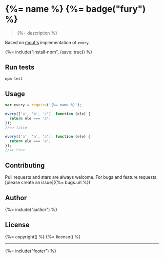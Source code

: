# {%= name %} {%= badge("fury") %}

> {%= description %}

Based on [mout's][mout] implementation of `every`.

{%= include("install-npm", {save: true}) %}

## Run tests

```bash
npm test
```

## Usage

```js
var every = require('{%= name %}');

every(['a', 'b', 'c'], function (ele) {
  return ele === 'a';
});
//=> false

every(['a', 'a', 'a'], function (ele) {
  return ele === 'a';
});
//=> true
```

## Contributing
Pull requests and stars are always welcome. For bugs and feature requests, [please create an issue]({%= bugs.url %})

## Author
{%= include("author") %}

## License
{%= copyright() %}
{%= license() %}

***

{%= include("footer") %}

[mout]: moutjs.com
